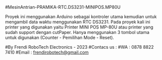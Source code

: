 #MesinAntrian-PRAMIKA-RTC.DS3231-MINIPOS.MP80U

Proyek ini menggunakan Arduino sebagai kontroler utama kemudian untuk mengambil data waktu menggunakan RTC DS3231. Pada proyek kali ini printer yang digunakan yaitu Printer MINI POS MP-80U atau printer yang sudah support dengan cutPaper. Hanya menggunakan 3 tombol utama untuk digunakan (Counter - Pemilihan Mode - Reset).


#By Frendi RoboTech Electronics - 2023
#Contacs us : 
#WA    : 0878 8822 7410
#Email : frendirobotech@gmail.com

